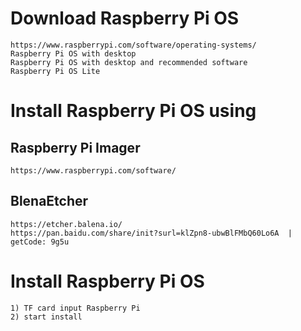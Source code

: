 # Download Raspberry Pi OS
    https://www.raspberrypi.com/software/operating-systems/
    Raspberry Pi OS with desktop
    Raspberry Pi OS with desktop and recommended software
    Raspberry Pi OS Lite
    
# Install Raspberry Pi OS using 
## Raspberry Pi Imager
    https://www.raspberrypi.com/software/
## BlenaEtcher
    https://etcher.balena.io/
    https://pan.baidu.com/share/init?surl=klZpn8-ubwBlFMbQ60Lo6A  | getCode: 9g5u

# Install Raspberry Pi OS
    1) TF card input Raspberry Pi
    2) start install
